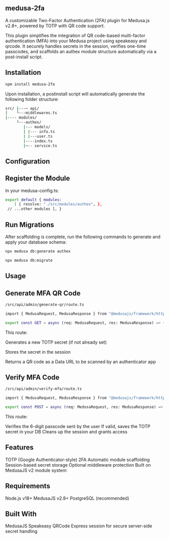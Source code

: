 ## medusa-2fa

A customizable Two-Factor Authentication (2FA) plugin for Medusa.js v2.8+, powered by TOTP with QR code support.

This plugin simplifies the integration of QR code-based multi-factor authentication (MFA) into your Medusa project using speakeasy and qrcode. It securely handles secrets in the session, verifies one-time passcodes, and scaffolds an authex module structure automatically via a post-install script.

## Installation
```bash
npm install medusa-2fa
```
Upon installation, a postinstall script will automatically generate the following folder structure:
```bash
src/ |---─ api/
|    └---middlewares.ts
|---- modules/ 
     └---authex/ 
        |--- models/ 
        | |--- info.ts
        | |---user.ts
        |----index.ts
        |─-- service.ts
```
## Configuration

## Register the Module
In your medusa-config.ts:

```bash
export default { modules: 
    [ { resolve: "./src/modules/authex", },
 // ...other modules ], }
```
## Run Migrations
After scaffolding is complete, run the following commands to generate and apply your database schema:
```bash
npx medusa db:generate authex 

npx medusa db:migrate
```
## Usage

## Generate MFA QR Code
```bash
/src/api/admin/generate-qr/route.ts

import { MedusaRequest, MedusaResponse } from "@medusajs/framework/http" import { handleMfaSetup } from "medusa-2fa" import AuthexModuleService from "../../../modules/authex/service"

export const GET = async (req: MedusaRequest, res: MedusaResponse) => { const authexService = req.scope.resolve("authexModuleService") as AuthexModuleService await handleMfaSetup(req, res, authexService, "Your-App-Name") }
```
This route:

Generates a new TOTP secret (if not already set)

Stores the secret in the session

Returns a QR code as a Data URL to be scanned by an authenticator app

## Verify MFA Code
```bash
/src/api/admin/verify-mfa/route.ts

import { MedusaRequest, MedusaResponse } from "@medusajs/framework/http" import { handleMfaVerification } from "medusa-2fa" import AuthexModuleService from "../../../modules/authex/service"

export const POST = async (req: MedusaRequest, res: MedusaResponse) => { const authexService = req.scope.resolve("authexModuleService") as AuthexModuleService await handleMfaVerification(req, res, authexService) }
```
This route:

Verifies the 6-digit passcode sent by the user
If valid, saves the TOTP secret in your DB
Cleans up the session and grants access

## Features

TOTP (Google Authenticator-style) 2FA
Automatic module scaffolding
Session-based secret storage
Optional middleware protection
Built on MedusaJS v2 module system

## Requirements

Node.js v18+
MedusaJS v2.8+
PostgreSQL (recommended)

## Built With

MedusaJS
Speakeasy
QRCode
Express session for secure server-side secret handling
